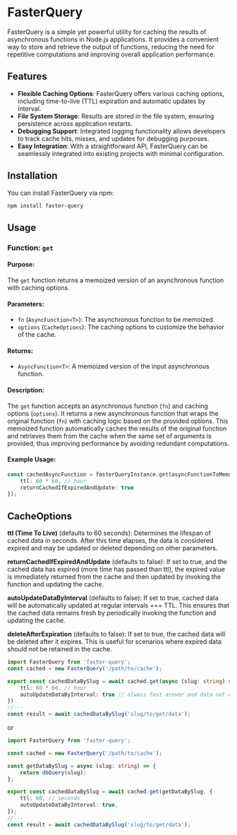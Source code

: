 # FasterQuery

FasterQuery is a simple yet powerful utility for caching the 
results of asynchronous functions in Node.js applications.
It provides a convenient way to store and retrieve the output of functions,
reducing the need for repetitive computations and improving overall
application performance.

## Features

- **Flexible Caching Options**: FasterQuery offers various caching options, including time-to-live (TTL) expiration and automatic updates by interval.
- **File System Storage**: Results are stored in the file system, ensuring persistence across application restarts.
- **Debugging Support**: Integrated logging functionality allows developers to track cache hits, misses, and updates for debugging purposes.
- **Easy Integration**: With a straightforward API, FasterQuery can be seamlessly integrated into existing projects with minimal configuration.

## Installation

You can install FasterQuery via npm:

```bash
npm install faster-query
```

## Usage

### Function: `get`

#### Purpose:
The `get` function returns a memoized version of an asynchronous function with caching options.

#### Parameters:
- `fn` (`AsyncFunction<T>`): The asynchronous function to be memoized.
- `options` (`CacheOptions`): The caching options to customize the behavior of the cache.

#### Returns:
- `AsyncFunction<T>`: A memoized version of the input asynchronous function.

#### Description:
The `get` function accepts an asynchronous function (`fn`) and caching options (`options`). It returns a new asynchronous function that wraps the original function (`fn`) with caching logic based on the provided options. This memoized function automatically caches the results of the original function and retrieves them from the cache when the same set of arguments is provided, thus improving performance by avoiding redundant computations.

#### Example Usage:
```typescript
const cachedAsyncFunction = fasterQueryInstance.get(asyncFunctionToMemoize, {
    ttl: 60 * 60, // hour
    returnCachedIfExpiredAndUpdate: true
});
```
## CacheOptions
**ttl (Time To Live)** (defaults to 60 seconds): Determines the lifespan of cached data in seconds. After this time elapses, the data is considered expired and may be updated or deleted depending on other parameters.

**returnCachedIfExpiredAndUpdate** (defaults to false): If set to true, and the cached data has expired (more time has passed than ttl), the expired value is immediately returned from the cache and then updated by invoking the function and updating the cache.

**autoUpdateDataByInterval** (defaults to false): If set to true, cached data will be automatically updated at regular intervals === TTL. This ensures that the cached data remains fresh by periodically invoking the function and updating the cache.

**deleteAfterExpiration** (defaults to false): If set to true, the cached data will be deleted after it expires. This is useful for scenarios where expired data should not be retained in the cache.
```typescript
import FasterQuery from 'faster-query';
const cached = new FasterQuery('/path/to/cache');

export const cachedDataBySlug = await cached.get(async (slug: string) => dbQuery(slug), {
    ttl: 60 * 60, // hour
    autoUpdateDataByInterval: true // alwais fast answer and data not older then 1 hour
})
//---
const result = await cachedDataBySlug('slug/to/get/data');
```
or 

```typescript
import FasterQuery from 'faster-query';

const cached = new FasterQuery('/path/to/cache');

const getDataBySlug = async (slug: string) => {
    return dbQuery(slug);
};

export const cachedDataBySlug = await cached.get(getDataBySlug, {
    ttl: 60, // seconds
    autoUpdateDataByInterval: true,
});
//---
const result = await cachedDataBySlug('slug/to/get/data');
```

